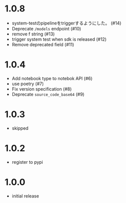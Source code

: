 # 1.0.8
- system-testのpipelineをtriggerするようにした。 (#14)
- Deprecate `/models` endpoint (#10) 
- remove f string (#13)
- trigger system test when sdk is released (#12)
- Remove deprecated field (#11)

# 1.0.4
- Add notebook type to notebok API (#6)
- use poetry (#7)
- Fix version specification (#8)
- Deprecate `source_code_base64` (#9)

# 1.0.3
- skipped

# 1.0.2
- register to pypi

# 1.0.0
- initial release
